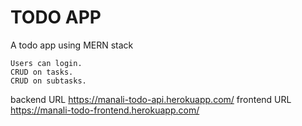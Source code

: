 # TODO APP

A todo app using MERN stack

    Users can login.
    CRUD on tasks.
    CRUD on subtasks.


backend URL https://manali-todo-api.herokuapp.com/
frontend URL https://manali-todo-frontend.herokuapp.com/
